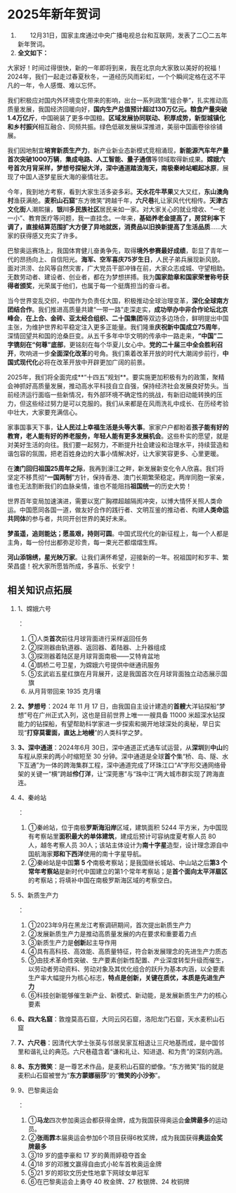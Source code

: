 # 2025年新年贺词[](https://sakib.hidns.co/政治理论/时政篇/2025年新年贺词.html#_2025年新年贺词)

 

1.   12月31日，国家主席通过中央广播电视总台和互联网，发表了二〇二五年新年贺词。
2. **全文如下：**

大家好！时间过得很快，新的一年即将到来，我在北京向大家致以美好的祝福！2024年，我们一起走过春夏秋冬，一道经历风雨彩虹，一个个瞬间定格在这不平凡的一年，令人感慨、难以忘怀。

我们积极应对国内外环境变化带来的影响，出台一系列政策“组合拳”，扎实推动高质量发展，我国经济回暖向好，**国内生产总值预计超过130万亿元。粮食产量突破1.4万亿斤**，中国碗装了更多中国粮。**区域发展协同联动、积厚成势，新型城镇化和乡村振兴**相互融合、同频共振。绿色低碳发展纵深推进，美丽中国画卷徐徐铺展。

我们因地制宜**培育新质生产力**，新产业新业态新模式竞相涌现，**新能源汽车年产量首次突破1000万辆**，**集成电路、人工智能、量子通信**等领域取得新成果。**嫦娥六号首次月背采样，梦想号探秘大洋，深中通道踏浪海天，南极秦岭站崛起冰原**，展现了中国人逐梦星辰大海的豪情壮志。

今年，我到地方考察，看到大家生活多姿多彩。**天水花牛苹果**又大又红，**东山澳角村**渔获满舱。**麦积山石窟**“东方微笑”跨越千年，**六尺巷**礼让家风代代相传。**天津古文化街**人潮熙攘，**银川多民族社区**居民亲如一家。对大家关心的就业增收、“一老一小”、教育医疗等问题，我一直挂念。一年来，**基础养老金提高了，房贷利率下调了，直接结算范围扩大方便了异地就医，消费品以旧换新提高了生活品质**……大家的获得感又充实了许多。

巴黎奥运赛场上，我国体育健儿奋勇争先，取得**境外参赛最好成绩**，彰显了青年一代的昂扬向上、自信阳光。**海军、空军喜庆75岁生日**，人民子弟兵展现新风貌。面对洪涝、台风等自然灾害，广大党员干部冲锋在前，大家众志成城、守望相助。无数劳动者、建设者、创业者，都在为梦想拼搏。我为**国家勋章和国家荣誉称号获得者颁奖**，光荣属于他们，也属于每一个挺膺担当的奋斗者。

当今世界变乱交织，中国作为负责任大国，积极推动全球治理变革，**深化全球南方团结合作**。我们推进高质量共建“一带一路”走深走实，**成功举办中非合作论坛北京峰会**，**在上合、金砖、亚太经合组织、二十国集团**等双边多边场合，鲜明提出中国主张，为维护世界和平稳定注入更多正能量。我们隆重**庆祝新中国成立75周年**，深情回望共和国的沧桑巨变。从五千多年中华文明的传承中一路走来，**“中国”二字镌刻在“何尊”底部**，更铭刻在每个华夏儿女心中。**党的二十届三中全会胜利召开**，吹响进一步**全面深化改革**的号角。我们乘着改革开放的时代大潮阔步前行，**中国式现代化**必将在改革开放中开辟更加广阔的前景。

2025年，我们将全面完成**“十四五”规划**。要实施更加积极有为的政策，聚精会神抓好高质量发展，推动高水平科技自立自强，保持经济社会发展良好势头。当前经济运行面临一些新情况，有外部环境不确定性的挑战，有新旧动能转换的压力，但这些经过努力是可以克服的。我们从来都是在风雨洗礼中成长、在历经考验中壮大，大家要充满信心。

家事国事天下事，**让人民过上幸福生活是头等大事**。家家户户都盼着**孩子能有好的教育，老人能有好的养老服务，年轻人能有更多发展机会**。这些朴实的愿望，就是对美好生活的向往。我们要一起努力，不断提升社会建设和治理水平，持续营造和谐包容的氛围，把老百姓身边的大事小情解决好，让大家笑容更多、心里更暖。

在**澳门回归祖国25周年之际**，我再到濠江之畔，新发展新变化令人欣喜。我们将坚定不移贯彻“**一国两制**”方针，保持香港、澳门长期繁荣稳定。两岸同胞一家亲，谁也无法割断我们的血脉亲情，谁也不能阻挡**祖国统一**的历史大势！

世界百年变局加速演进，需要以宽广胸襟超越隔阂冲突，以博大情怀关照人类命运。中国愿同各国一道，做友好合作的践行者、文明互鉴的推动者、构建**人类命运共同体**的参与者，共同开创世界的美好未来。

**梦虽遥，追则能达；愿虽艰，持则可圆**。中国式现代化的新征程上，每一个人都是主角，每一份付出都弥足珍贵，每一束光芒都熠熠生辉。

**河山添锦绣，星光映万家**。让我们满怀希望，迎接新的一年。祝祖国时和岁丰、繁荣昌盛！祝大家所愿皆所成，多喜乐、长安宁！

## 相关知识点拓展[](https://sakib.hidns.co/政治理论/时政篇/2025年新年贺词.html#相关知识点拓展)

1. 1、嫦娥六号

   ：

   1. ①人类**首次**前往月球背面进行采样返回任务
   2. ②探测器由轨道器、返回器、着陆器、上升器组成
   3. ③探测器着陆区是月球背面南极——艾特肯盆地
   4. ④鹊桥二号卫星，为嫦娥六号提供中继通讯服务
   5. ⑤玄武岩五星红旗在月背展开，这是我国首次在月球背面独立动态展示国旗
   6. 从月背带回来 1935 克月壤

2. **2、梦想号**：2024 年 11 月 17 日，由我国自主设计建造的**首艘**大洋钻探船“梦想”号在广州正式入列，这也是目前世界上唯一一艘具备 11000 米超深水钻探能力的钻探船，有望帮助科学家进一步探索和揭开地球深处的奥秘，早日实现“**打穿莫霍面，直达上地幔**”的人类科学之梦。

3. **3、深中通道**：2024年6月 30日，深中通道正式通车试运营，从**深圳**到**中山**的车程从原来的两小时缩短至 30 分钟。深中通道是全球**首个**集“桥、岛、隧、水下互通”为一体的跨海集群工程，深中通道完成了环珠江口“A”字形交通网络骨架的关键一“横”跨越**伶仃洋**，让“深莞惠”与“珠中江”两大城市群实现了跨海直连。

4. 4、秦岭站

   ：

   1. ①秦岭站，位于南极**罗斯海沿岸**区域，建筑面积 5244 平方米，为中国现有考察站里**面积最大的单体建筑**，建成后预计可容纳度夏考察人员 80 人，越冬考察人员 30人；该站主体设计为**南十字星**造型，设计理念源自中国航海家**郑和下西洋**使用的南十字星导航。
   2. ②秦岭站是中国**第 5 个**南极考察站；是我国继长城站、中山站之后**第3 个常年考察站**是新时代中国建立的第1个常年考察站；是**首个面向太平洋扇区**的考察站；将填补中国在南极罗斯海区域的考察空白。

5. 5、新质生产力

   ：

   1. ①2023年9月在黑龙江考察调研期间，首次提出新质生产力
   2. ②发展新质生产力是推动高质量发展的内在要求和重要着力点
   3. ③新质生产力是**创新**起主导作用
   4. ④具有高科技、高效能、高质量特征，符合新发展理念的先进生产力质态
   5. ⑤由技术革命性突破、生产要素创新性配置、产业深度转型升级而催生，以劳动者劳动资料、劳动对象及其优化组合的跃升为基本内涵，以全要素生产率大幅提升为核心标志，**特点是创新，关键在质优，本质是先进生产力**
   6. ⑥科技创新能够催生新产业、新模式、新动能，是发展新质生产力的核心要素

6. **6、四大名窟**：敦煌莫高石窟，大同云冈石窟，洛阳龙门石窟，天水麦积山石窟

7. **7、六尺巷**：因清代大学士张英与邻居吴家互相退让三尺地基而成，是中国邻里和谐礼让的典范。六尺巷蕴含着“谦和礼让、知进退、和为贵”的深刻内涵。

8. **8、东方微笑**：是一尊艺术作品，是麦积山石窟的塑像。“东方微笑”指的就是麦积山石窟被誉为“**东方蒙娜丽莎**”的“**微笑的小沙弥**”。

9. 9、巴黎奥运会

   ：

   1. ①**马龙**四次参加奥运会都获得金牌，成为我国获得奥运会**金牌最多**的运动员。
   2. ②**张雨霏**本届奥运会参加6个项目获得6枚奖牌，成为我国获得**奥运会奖牌最多**
   3. ③19 岁的盛李豪和 17 岁的黄雨婷稳夺首金
   4. ④18 岁的邓雅文赢得自由式小轮车首枚奥运金牌
   5. ⑤21 岁的郑钦文历史性地拿下网球女单冠军
   6. ⑥在巴黎奥运会上勇夺 40 枚金牌、27 枚银牌、24 枚铜牌



